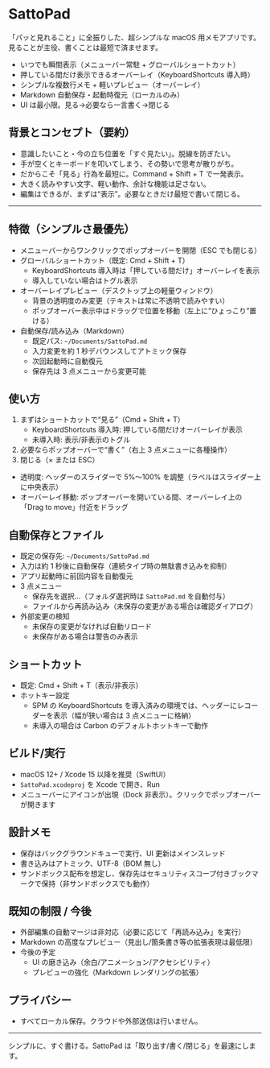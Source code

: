 # SattoPad

「パッと見れること」に全振りした、超シンプルな macOS 用メモアプリです。見ることが主役、書くことは最短で済ませます。

- いつでも瞬間表示（メニューバー常駐 + グローバルショートカット）
- 押している間だけ表示できるオーバーレイ（KeyboardShortcuts 導入時）
- シンプルな複数行メモ + 軽いプレビュー（オーバーレイ）
- Markdown 自動保存・起動時復元（ローカルのみ）
- UI は最小限。見る→必要なら一言書く→閉じる

## 背景とコンセプト（要約）
- 意識したいこと・今の立ち位置を「すぐ見たい」。脱線を防ぎたい。
- 手が空くとキーボードを叩いてしまう、その勢いで思考が散りがち。
- だからこそ「見る」行為を最短に。Command + Shift + T で一発表示。
- 大きく読みやすい文字、軽い動作、余計な機能は足さない。
- 編集はできるが、まずは“表示”。必要なときだけ最短で書いて閉じる。

---

## 特徴（シンプルさ最優先）
- メニューバーからワンクリックでポップオーバーを開閉（ESC でも閉じる）
- グローバルショートカット（既定: Cmd + Shift + T）
  - KeyboardShortcuts 導入時は「押している間だけ」オーバーレイを表示
  - 導入していない場合はトグル表示
- オーバーレイプレビュー（デスクトップ上の軽量ウィンドウ）
  - 背景の透明度のみ変更（テキストは常に不透明で読みやすい）
  - ポップオーバー表示中はドラッグで位置を移動（左上に“ひょっこり”置ける）
- 自動保存/読み込み（Markdown）
  - 既定パス: `~/Documents/SattoPad.md`
  - 入力変更を約 1 秒デバウンスしてアトミック保存
  - 次回起動時に自動復元
  - 保存先は 3 点メニューから変更可能

## 使い方
1) まずはショートカットで“見る”（Cmd + Shift + T）
   - KeyboardShortcuts 導入時: 押している間だけオーバーレイが表示
   - 未導入時: 表示/非表示のトグル
2) 必要ならポップオーバーで“書く”（右上 3 点メニューに各種操作）
3) 閉じる（× または ESC）

- 透明度: ヘッダーのスライダーで 5%〜100% を調整（ラベルはスライダー上に中央表示）
- オーバーレイ移動: ポップオーバーを開いている間、オーバーレイ上の「Drag to move」付近をドラッグ

## 自動保存とファイル
- 既定の保存先: `~/Documents/SattoPad.md`
- 入力は約 1 秒後に自動保存（連続タイプ時の無駄書き込みを抑制）
- アプリ起動時に前回内容を自動復元
- 3 点メニュー
  - 保存先を選択…（フォルダ選択時は `SattoPad.md` を自動付与）
  - ファイルから再読み込み（未保存の変更がある場合は確認ダイアログ）
- 外部変更の検知
  - 未保存の変更がなければ自動リロード
  - 未保存がある場合は警告のみ表示

## ショートカット
- 既定: Cmd + Shift + T（表示/非表示）
- ホットキー設定
  - SPM の KeyboardShortcuts を導入済みの環境では、ヘッダーにレコーダーを表示（幅が狭い場合は 3 点メニューに格納）
  - 未導入の場合は Carbon のデフォルトホットキーで動作

## ビルド/実行
- macOS 12+ / Xcode 15 以降を推奨（SwiftUI）
- `SattoPad.xcodeproj` を Xcode で開き、Run
- メニューバーにアイコンが出現（Dock 非表示）。クリックでポップオーバーが開きます

## 設計メモ
- 保存はバックグラウンドキューで実行、UI 更新はメインスレッド
- 書き込みはアトミック、UTF-8（BOM 無し）
- サンドボックス配布を想定し、保存先はセキュリティスコープ付きブックマークで保持（非サンドボックスでも動作）

## 既知の制限 / 今後
- 外部編集の自動マージは非対応（必要に応じて「再読み込み」を実行）
- Markdown の高度なプレビュー（見出し/箇条書き等の拡張表現は最低限）
- 今後の予定
  - UI の磨き込み（余白/アニメーション/アクセシビリティ）
  - プレビューの強化（Markdown レンダリングの拡張）

## プライバシー
- すべてローカル保存。クラウドや外部送信は行いません。

---

シンプルに、すぐ書ける。SattoPad は「取り出す/書く/閉じる」を最速にします。
